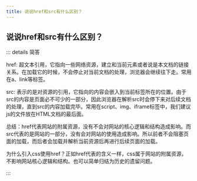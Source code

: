 ```yaml
---
title: 说说href和src有什么区别？
---
```


## 说说href和src有什么区别？

::: details 简答

href: 超文本引用，它指向一些网络资源，建立和当前元素或者说是本文档的链接关系。在加载它的时候，不会停止对当前文档的处理，浏览器会继续往下走。常用在a、link等标签。

src: 表示的是对资源的引用，它指向的内容会嵌入到当前标签所在的位置。由于src的内容是页面必不可少的一部分，因此浏览器在解析src时会停下来对后续文档的处理，直到src的内容加载完毕。常用在script、img、iframe标签中，我们建议js的文件放在HTML文档的最后面。

总结：href代表网站的附属资源，没有不会对网站的核心逻辑和结构造成影响。而src代表的是网站的一部分，没有会对网站的使用造成影响。所以前者不会阻塞页面的加载，而后者会加载并解析当前资源后再进行后续页面的加载。

为什么引入css使用href？正如href代表的含义一样，css属于网站的附属资源，不影响网站核心逻辑和结构。也可以简单归结为历史的遗留问题。

:::
